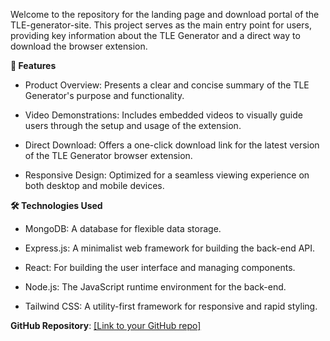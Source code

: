Welcome to the repository for the landing page and download portal of the TLE-generator-site. This project serves as the main entry point for users, providing key information about the TLE Generator and a direct way to download the browser extension.

**🌟 Features**

* Product Overview: Presents a clear and concise summary of the TLE Generator's purpose and functionality.

* Video Demonstrations: Includes embedded videos to visually guide users through the setup and usage of the extension.

* Direct Download: Offers a one-click download link for the latest version of the TLE Generator browser extension.

* Responsive Design: Optimized for a seamless viewing experience on both desktop and mobile devices.

**🛠️ Technologies Used**

* MongoDB: A database for flexible data storage.

* Express.js: A minimalist web framework for building the back-end API.

* React: For building the user interface and managing components.

* Node.js: The JavaScript runtime environment for the back-end.

* Tailwind CSS: A utility-first framework for responsive and rapid styling.


**GitHub Repository**: [\[Link to your GitHub repo\]](https://github.com/ZarrarPeshimam/LC-Testcase-Extension)